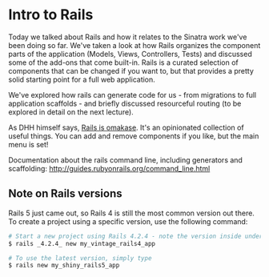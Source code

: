 # Intro to Rails

Today we talked about Rails and how it relates to the Sinatra work we've been doing so far. We've taken a look at how Rails organizes the component parts of the application (Models, Views, Controllers, Tests) and discussed some of the add-ons that come built-in. Rails is a curated selection of components that can be changed if you want to, but that provides a pretty solid starting point for a full web application.

We've explored how rails can generate code for us - from migrations to full application scaffolds - and briefly discussed resourceful routing (to be explored in detail on the next lecture).

As DHH himself says, [Rails is omakase](http://david.heinemeierhansson.com/2012/rails-is-omakase.html). It's an opinionated collection of useful things. You can add and remove components if you like, but the main menu is set!

Documentation about the rails command line, including generators and scaffolding: http://guides.rubyonrails.org/command_line.html

## Note on Rails versions

Rails 5 just came out, so Rails 4 is still the most common version out there. To create a project using a specific version, use the following command:

```sh
# Start a new project using Rails 4.2.4 - note the version inside underscores
$ rails _4.2.4_ new my_vintage_rails4_app

# To use the latest version, simply type
$ rails new my_shiny_rails5_app
```
